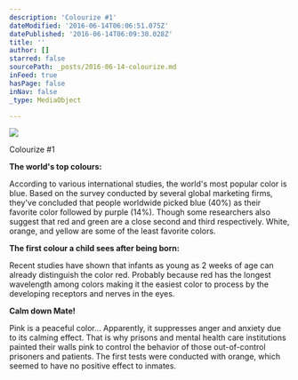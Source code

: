```yaml
---
description: 'Colourize #1'
dateModified: '2016-06-14T06:06:51.075Z'
datePublished: '2016-06-14T06:09:30.028Z'
title: ''
author: []
starred: false
sourcePath: _posts/2016-06-14-colourize.md
inFeed: true
hasPage: false
inNav: false
_type: MediaObject

---
```

![](https://the-grid-user-content.s3-us-west-2.amazonaws.com/c119156f-8f6c-4b58-b684-c6507bc4dfe9.jpg)

Colourize \#1

**The world's top colours:**

According to various international studies, the world's most popular color is blue. Based on the survey conducted by several global marketing firms, they've concluded that people worldwide picked blue (40%) as their favorite color followed by purple (14%). Though some researchers also suggest that red and green are a close second and third respectively. White, orange, and yellow are some of the least favorite colors.

**The first colour a child sees after being born:**

Recent studies have shown that infants as young as 2 weeks of age can already distinguish the color red. Probably because red has the longest wavelength among colors making it the easiest color to process by the developing receptors and nerves in the eyes.

**Calm down Mate!**

Pink is a peaceful color... Apparently, it suppresses anger and anxiety due to its calming effect. That is why prisons and mental health care institutions painted their walls pink to control the behavior of those out-of-control prisoners and patients. The first tests were conducted with orange, which seemed to have no positive effect to inmates.